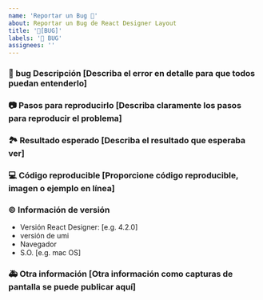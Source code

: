 ```yaml
---
name: 'Reportar un Bug 🐛'
about: Reportar un Bug de React Designer Layout 
title: '🐛[BUG]'
labels: '🐛 BUG'
assignees: ''
---
```


### 🐛 bug Descripción [Describa el error en detalle para que todos puedan entenderlo]

### 📷 Pasos para reproducirlo [Describa claramente los pasos para reproducir el problema]

### 🏞 Resultado esperado [Describa el resultado que esperaba ver]

### 💻 Código reproducible [Proporcione código reproducible, imagen o ejemplo en línea]

### © Información de versión

- Versión React Designer: [e.g. 4.2.0]
- versión de umi 
- Navegador
- S.O. [e.g. mac OS]

### 🚑 Otra información [Otra información como capturas de pantalla se puede publicar aquí]
